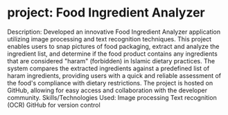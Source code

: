 # project: Food Ingredient Analyzer
Description:
Developed an innovative Food Ingredient Analyzer application utilizing image processing and text recognition techniques.
This project enables users to snap pictures of food packaging, extract and analyze the ingredient list, and determine if the food product contains any ingredients that are considered "haram" (forbidden) in Islamic dietary practices. 
The system compares the extracted ingredients against a predefined list of haram ingredients, providing users with a quick and reliable assessment of the food's compliance with dietary restrictions. 
The project is hosted on GitHub, allowing for easy access and collaboration with the developer community.
Skills/Technologies Used:
Image processing
Text recognition (OCR)
GitHub for version control
